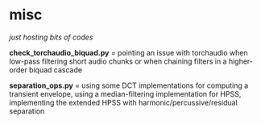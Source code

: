 # misc
*just hosting bits of codes*

**check_torchaudio_biquad.py** = pointing an issue with torchaudio when low-pass filtering short audio chunks or when chaining filters in a higher-order biquad cascade

**separation_ops.py** = using some DCT implementations for computing a transient envelope, using a median-filtering implementation for HPSS, implementing the extended HPSS with harmonic/percussive/residual separation
